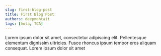```yaml
---
slug: first-blog-post
title: First Blog Post
authors: deepmehtait
tags: [hola, TCA]
---
```


Lorem ipsum dolor sit amet, consectetur adipiscing elit. Pellentesque elementum dignissim ultricies. Fusce rhoncus ipsum tempor eros aliquam consequat. Lorem ipsum dolor sit amet

